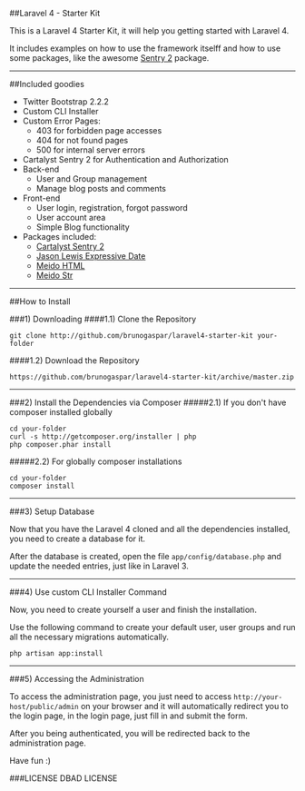 ##Laravel 4 - Starter Kit

This is a Laravel 4 Starter Kit, it will help you getting started with Laravel 4.

It includes examples on how to use the framework itselff and how to use some packages, like the awesome [Sentry 2](https://github.com/cartalyst/sentry) package.

-----

##Included goodies

* Twitter Bootstrap 2.2.2
* Custom CLI Installer
* Custom Error Pages:
	* 403 for forbidden page accesses
	* 404 for not found pages
	* 500 for internal server errors
* Cartalyst Sentry 2 for Authentication and Authorization
* Back-end
	* User and Group management
	* Manage blog posts and comments
* Front-end
	* User login, registration, forgot password
	* User account area
	* Simple Blog functionality
* Packages included:
	* [Cartalyst Sentry 2](https://github.com/cartalyst/sentry)
	* [Jason Lewis Expressive Date](https://github.com/jasonlewis/expressive-date)
	* [Meido HTML](https://github.com/meido/html)
	* [Meido Str](https://github.com/meido/str)

-----

##How to Install

###1) Downloading
####1.1) Clone the Repository

	git clone http://github.com/brunogaspar/laravel4-starter-kit your-folder

####1.2) Download the Repository

	https://github.com/brunogaspar/laravel4-starter-kit/archive/master.zip

-----

###2) Install the Dependencies via Composer
#####2.1) If you don't have composer installed globally

	cd your-folder
	curl -s http://getcomposer.org/installer | php
	php composer.phar install

#####2.2) For globally composer installations

	cd your-folder
	composer install

-----

###3) Setup Database

Now that you have the Laravel 4 cloned and all the dependencies installed, you need to create a database for it.

After the database is created, open the file `app/config/database.php` and update the needed entries, just like in Laravel 3.

-----

###4) Use custom CLI Installer Command

Now, you need to create yourself a user and finish the installation.

Use the following command to create your default user, user groups and run all the necessary migrations automatically.

	php artisan app:install

-----

###5) Accessing the Administration

To access the administration page, you just need to access `http://your-host/public/admin` on your browser and it will automatically redirect you to the login page, in the login page, just fill in and submit the form.

After you being authenticated, you will be redirected back to the administration page.

Have fun :)

###LICENSE
DBAD LICENSE
